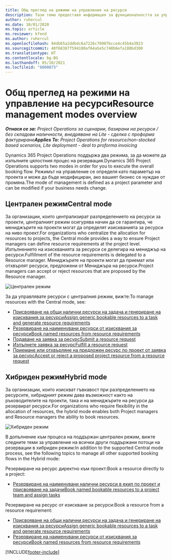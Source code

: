 ```yaml
---
title: Общ преглед на режими на управление на ресурси
description: Тази тема предоставя информация за функционалността за управление на ресурс в Dynamics 365 Project Operations.
author: ruhercul
ms.date: 10/01/2020
ms.topic: article
ms.reviewer: kfend
ms.author: ruhercul
ms.openlocfilehash: 94db65a2ddbdc6a7226c70907bcce4c45b4a3923
ms.sourcegitcommit: 40f68387f594180af64a5e5c748b6efa188bd300
ms.translationtype: HT
ms.contentlocale: bg-BG
ms.lasthandoff: 05/10/2021
ms.locfileid: "6000873"
---
```

# <a name="resource-management-modes-overview"></a><span data-ttu-id="9d490-103">Общ преглед на режими на управление на ресурси</span><span class="sxs-lookup"><span data-stu-id="9d490-103">Resource management modes overview</span></span>

<span data-ttu-id="9d490-104">_**Отнася се за:** Project Operations за сценарии, базирани на ресурси / без складови наличности, внедряване на Lite - сделка с проформа фактуриране_</span><span class="sxs-lookup"><span data-stu-id="9d490-104">_**Applies To:** Project Operations for resource/non-stocked based scenarios, Lite deployment - deal to proforma invoicing_</span></span>


<span data-ttu-id="9d490-105">Dynamics 365 Project Operations поддържа два режима, за да можете да изпълните цялостния процес на резервация.</span><span class="sxs-lookup"><span data-stu-id="9d490-105">Dynamics 365 Project Operations supports two modes in order for you to execute the overall booking flow.</span></span> <span data-ttu-id="9d490-106">Режимът на управление се определя като параметър на проекта и може да бъде модифициран, ако вашият бизнес се нуждае от промяна.</span><span class="sxs-lookup"><span data-stu-id="9d490-106">The mode of management is defined as a project parameter and can be modified if your business needs change.</span></span>    

## <a name="central-mode"></a><span data-ttu-id="9d490-107">Централен режим</span><span class="sxs-lookup"><span data-stu-id="9d490-107">Central mode</span></span>
<span data-ttu-id="9d490-108">За организации, които централизират разпределението на ресурси за проекти, централният режим осигурява начин да се гарантира, че мениджърите на проекти могат да определят изискванията за ресурси на ниво проект.</span><span class="sxs-lookup"><span data-stu-id="9d490-108">For organizations who centralize the allocation for resources to projects, the Central mode provides a way to ensure Project managers can define resource requirements at the project level.</span></span> <span data-ttu-id="9d490-109">Изпълнението на изискванията за ресурси се делегира на мениджър на ресурси.</span><span class="sxs-lookup"><span data-stu-id="9d490-109">Fulfillment of the resource requirements is delegated to a Resource manager.</span></span> <span data-ttu-id="9d490-110">Мениджърите на проекти могат да приемат или отхвърлят ресурси, предложени от Мениджъра на ресурси.</span><span class="sxs-lookup"><span data-stu-id="9d490-110">Project managers can accept or reject resources that are proposed by the Resource manager.</span></span>

![Централен режим](./media/resource-management-central.png)

<span data-ttu-id="9d490-112">За да управлявате ресурси с централния режим, вижте:</span><span class="sxs-lookup"><span data-stu-id="9d490-112">To manage resources with the Central mode, see:</span></span>

- [<span data-ttu-id="9d490-113">Присвояване на общи налични ресурси на задача и генериране на изисквания за ресурси</span><span class="sxs-lookup"><span data-stu-id="9d490-113">Assign generic bookable resources to a task and generate resource requirements</span></span>](/dynamics365/project-service/assign-generic-bookable-resource)
- [<span data-ttu-id="9d490-114">Резервиране на наименувани ресурси от изисквания за ресурси</span><span class="sxs-lookup"><span data-stu-id="9d490-114">Book named resources from resource requirements</span></span>](/dynamics365/project-service/book-named-resource)
- [<span data-ttu-id="9d490-115">Подаване на заявка за ресурс</span><span class="sxs-lookup"><span data-stu-id="9d490-115">Submit a resource request</span></span>](/dynamics365/project-service/submit-resource-request)
- [<span data-ttu-id="9d490-116">Изпълнете заявка за ресурс</span><span class="sxs-lookup"><span data-stu-id="9d490-116">Fulfill a resource request</span></span>](/dynamics365/project-service/resource-management-fulfill-requests)
- [<span data-ttu-id="9d490-117">Приемане или отхвърляне на предложен ресурс по проект от заявка за ресурс</span><span class="sxs-lookup"><span data-stu-id="9d490-117">Accept or reject a proposed project resource from a resource request</span></span>](/dynamics365/project-service/accept-reject-proposed-resource)

## <a name="hybrid-mode"></a><span data-ttu-id="9d490-118">Хибриден режим</span><span class="sxs-lookup"><span data-stu-id="9d490-118">Hybrid mode</span></span>
<span data-ttu-id="9d490-119">За организации, които изискват гъвкавост при разпределението на ресурсите, хибридният режим дава възможност както на ръководителите на проекти, така и на мениджърите на ресурси да резервират ресурси.</span><span class="sxs-lookup"><span data-stu-id="9d490-119">For organizations who require flexibility in the allocation of resources, the hybrid mode enables both Project managers and Resource managers the ability to book resources.</span></span>

![Хибриден режим](./media/resource-management-hybrid.png)

<span data-ttu-id="9d490-121">В допълнение към процеса на поддържан централен режим, вижте следните теми за управление на всички други поддържани потоци на резервации в хибриден режим:</span><span class="sxs-lookup"><span data-stu-id="9d490-121">In addition to the supported Central mode process, see the following topics to manage all other supported booking flows in the Hybrid mode:</span></span>

<span data-ttu-id="9d490-122">Резервиране на ресурс директно към проект:</span><span class="sxs-lookup"><span data-stu-id="9d490-122">Book a resource directly to a project:</span></span>
- [<span data-ttu-id="9d490-123">Резервиране на наименувани налични ресурси в екип по проект и присвояване на задачи</span><span class="sxs-lookup"><span data-stu-id="9d490-123">Book named bookable resources to a project team and assign tasks</span></span>](/dynamics365/project-service/assign-named-bookable-resource)

<span data-ttu-id="9d490-124">Резервиране на ресурс от изискване за ресурси:</span><span class="sxs-lookup"><span data-stu-id="9d490-124">Book a resource from a resource requirement:</span></span>
- [<span data-ttu-id="9d490-125">Присвояване на общи налични ресурси на задача и генериране на изисквания за ресурси</span><span class="sxs-lookup"><span data-stu-id="9d490-125">Assign generic bookable resources to a task and generate resource requirements</span></span>](/dynamics365/project-service/assign-generic-bookable-resource)
- [<span data-ttu-id="9d490-126">Резервиране на наименувани ресурси от изисквания за ресурси</span><span class="sxs-lookup"><span data-stu-id="9d490-126">Book named resources from resource requirements</span></span>](/dynamics365/project-service/book-named-resource)


[!INCLUDE[footer-include](../includes/footer-banner.md)]